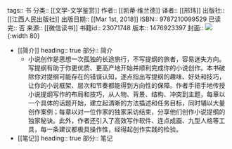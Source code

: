 tags:: 书
分类:: [[文学-文学鉴赏]]
作者:: [[凯蒂·维兰德]]
译者:: [[邢玮]]
出版社:: [[江西人民出版社]]
出版日期:: [[Mar 1st, 2018]]
ISBN:: 9787210099529
已读完:: 否
来源:: [[微信读书]]
书籍id:: 23071748
版本:: 1476923397
封面:: ![](https://wfqqreader-1252317822.image.myqcloud.com/cover/748/23071748/s_23071748.jpg){:width 80}

- [[简介]]
  heading:: true
  部分:: 简介
	- 小说创作是思想一次孤独的长途旅行，不写提纲的旅者，容易迷失方向。写提纲有助于你更优质、更高产地开始并顺利完成你的小说创作。本书破除你对提纲可能存在的错误认知，逐点指出写提纲的趣味、好处和技巧，让你的小说框架、层次和节奏都能得到方向性的保障。作者手把手地传授小说提纲写作的布局和技巧，从人物、背景、结构、冲突到主题，每章以一个具体的话题开始，建立起清晰的方法描述和任务目标，同时辅以大量创作案例；每章以对一位作家的独家采访结束，分享他们创作小说提纲的独家秘诀。此外，作者还引入了高效写作软件、连点成画、九型人格等工具，每一条建议都极具操作性，经得起创作实践的检验。
- [[笔记]]
  heading:: true
  部分:: 笔记